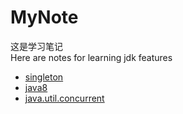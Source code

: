 # MyNote
  这是学习笔记  
  Here are notes for learning jdk features
+ [singleton](./base/note.md)
+ [java8](./demo1/note.md)
+ [java.util.concurrent](./juc/note.md)
